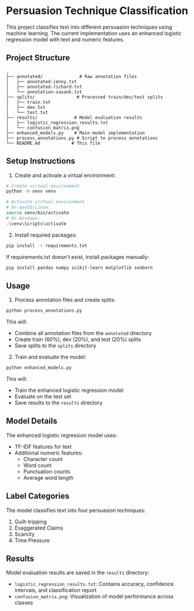 # Persuasion Technique Classification

This project classifies text into different persuasion techniques using machine learning. The current implementation uses an enhanced logistic regression model with text and numeric features.

## Project Structure

```
.
├── annotated/              # Raw annotation files
│   ├── annotated-jenny.txt
│   ├── annotated-richard.txt
│   └── annotation-sasank.txt
├── splits/                # Processed train/dev/test splits
│   ├── train.txt
│   ├── dev.txt
│   └── test.txt
├── results/              # Model evaluation results
│   ├── logistic_regression_results.txt
│   └── confusion_matrix.png
├── enhanced_models.py    # Main model implementation
├── process_annotations.py # Script to process annotations
└── README.md            # This file
```

## Setup Instructions

1. Create and activate a virtual environment:

```bash
# Create virtual environment
python -m venv venv

# Activate virtual environment
# On macOS/Linux:
source venv/bin/activate
# On Windows:
.\venv\Scripts\activate
```

2. Install required packages:

```bash
pip install -r requirements.txt
```

If requirements.txt doesn't exist, install packages manually:

```bash
pip install pandas numpy scikit-learn matplotlib seaborn
```

## Usage

1. Process annotation files and create splits:

```bash
python process_annotations.py
```

This will:
- Combine all annotation files from the `annotated` directory
- Create train (60%), dev (20%), and test (20%) splits
- Save splits to the `splits` directory

2. Train and evaluate the model:

```bash
python enhanced_models.py
```

This will:
- Train the enhanced logistic regression model
- Evaluate on the test set
- Save results to the `results` directory

## Model Details

The enhanced logistic regression model uses:
- TF-IDF features for text
- Additional numeric features:
  - Character count
  - Word count
  - Punctuation counts
  - Average word length

## Label Categories

The model classifies text into four persuasion techniques:
1. Guilt-tripping
2. Exaggerated Claims
3. Scarcity
4. Time Pressure

## Results

Model evaluation results are saved in the `results` directory:
- `logistic_regression_results.txt`: Contains accuracy, confidence intervals, and classification report
- `confusion_matrix.png`: Visualization of model performance across classes 